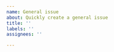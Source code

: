 ```yaml
---
name: General issue
about: Quickly create a general issue
title: ''
labels: ''
assignees: ''

---
```


